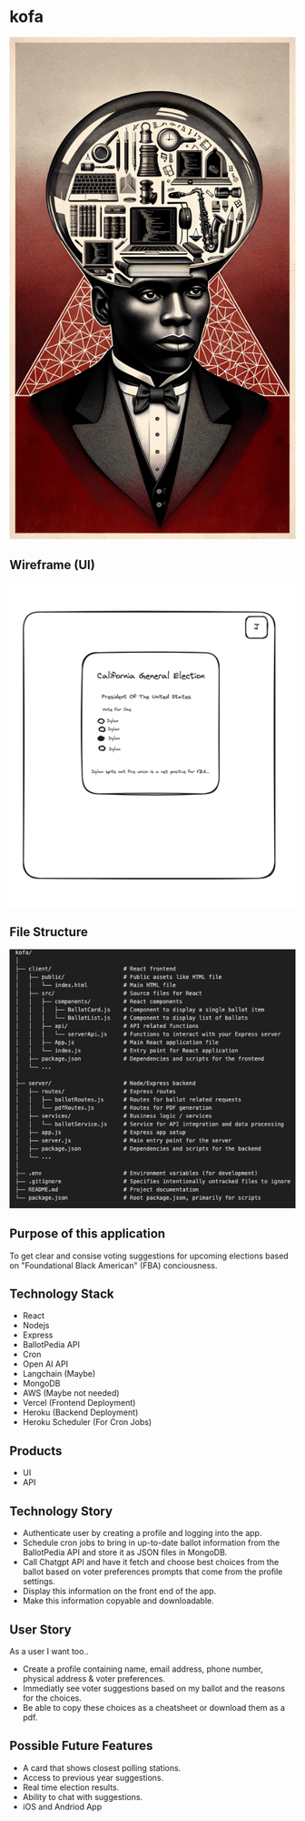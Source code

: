 # kofa
![Kofa Icon](imgs/kofa.png)

## Wireframe (UI)
![Kofa UI Wireframe](imgs/kofa-ui-wirefram.png)

## File Structure
![Kofa File Structure](imgs/kofa-file-structure.png)

## Purpose of this application
To get clear and consise voting suggestions for upcoming elections based on "Foundational Black American" (FBA) conciousness. 

## Technology Stack
- React
- Nodejs
- Express
- BallotPedia API
- Cron
- Open AI API
- Langchain (Maybe)
- MongoDB
- AWS (Maybe not needed)
- Vercel (Frontend Deployment)
- Heroku (Backend Deployment)
- Heroku Scheduler (For Cron Jobs)

## Products
- UI
- API

## Technology Story
- Authenticate user by creating a profile and logging into the app.
- Schedule cron jobs to bring in up-to-date ballot information from the BallotPedia API and store it as JSON files in MongoDB.
- Call Chatgpt API and have it fetch and choose best choices from the ballot based on voter preferences prompts that come from the profile settings.
- Display this information on the front end of the app.
- Make this information copyable and downloadable.

## User Story
As a user I want too..

- Create a profile containing name, email address, phone number, physical address & voter preferences. 
- Immediatly see voter suggestions based on my ballot and the reasons for the choices.
- Be able to copy these choices as a cheatsheet or download them as a pdf.

## Possible Future Features
- A card that shows closest polling stations.
- Access to previous year suggestions.
- Real time election results.
- Ability to chat with suggestions.
- iOS and Andriod App 